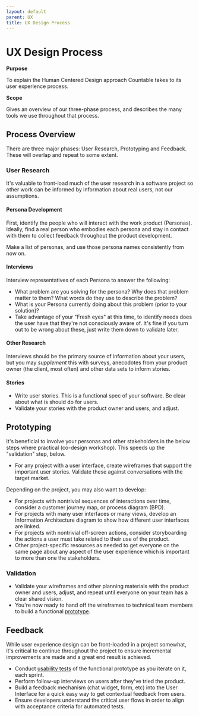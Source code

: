 ```yaml
---
layout: default
parent: UX
title: UX Design Process
---
```


# UX Design Process

**Purpose**

To explain the Human Centered Design approach Countable takes to its
user experience process.

**Scope**

Gives an overview of our three-phase process, and describes the many
tools we use throughout that process.

## Process Overview

There are three major phases: User Research, Prototyping and Feedback.
These will overlap and repeat to some extent.

### User Research

It's valuable to front-load much of the user research in a software
project so other work can be informed by information about real users,
not our assumptions.

#### Persona Development

First, identify the people who will interact with the work product
(Personas). Ideally, find a real person who embodies each persona and
stay in contact with them to collect feedback throughout the product
development.

Make a list of personas, and use those persona names consistently from
now on.

#### Interviews

Interview representatives of each Persona to answer the following:

  - What problem are you solving for the persona? Why does that problem
    matter to them? What words do they use to describe the problem?
  - What is your Persona currently doing about this problem (prior to
    your solution)?
  - Take advantage of your "Fresh eyes" at this time, to identify needs
    does the user have that they're not consciously aware of. It's fine
    if you turn out to be wrong about these, just write them down to
    validate later.

#### Other Research

Interviews should be the primary source of information about your users,
but you may *supplement* this with surveys, anecodotes from your product
owner (the client, most often) and other data sets to inform stories.

#### Stories

  - Write user stories. This is a functional spec of your software. Be
    clear about what is should do for users.
  - Validate your stories with the product owner and users, and adjust.

## Prototyping

It's beneficial to involve your personas and other stakeholders in the
below steps where practical (co-design workshop). This speeds up the
"validation" step, below.

  - For any project with a user interface, create wireframes that
    support the important user stories. Validate these against
    conversations with the target market.

Depending on the project, you may also want to develop:

  - For projects with nontrivial sequences of interactions over time,
    consider a customer journey map, or process diagram (BPD).
  - For projects with many user interfaces or many views, develop an
    Information Architecture diagram to show how different user
    interfaces are linked.
  - For projects with nontrivial off-screen actions, consider
    storyboarding the actions a user must take related to their use of
    the product.
  - Other project-specific resources as needed to get everyone on the
    same page about any aspect of the user experience which is important
    to more than one the stakeholders.

### Validation

  - Validate your wireframes and other planning materials with the
    product owner and users, adjust, and repeat until everyone on your
    team has a clear shared vision.
  - You're now ready to hand off the wireframes to technical team
    members to build a functional [prototype](../programming/PROTOTYPING).

## Feedback

While user experience design can be front-loaded in a project somewhat,
it's critical to continue throughout the project to ensure incremental
improvements are made and a great end result is achieved.

  - Conduct [usability tests](USABILITY_TESTING.md) of the functional
    prototype as you iterate on it, each sprint.
  - Perform follow-up interviews on users after they've tried the
    product.
  - Build a feedback mechanism (chat widget, form, etc) into the User
    Interface for a quick easy way to get contextual feedback from
    users.
  - Ensure developers understand the critical user flows in order to
    align with acceptance criteria for automated tests.
